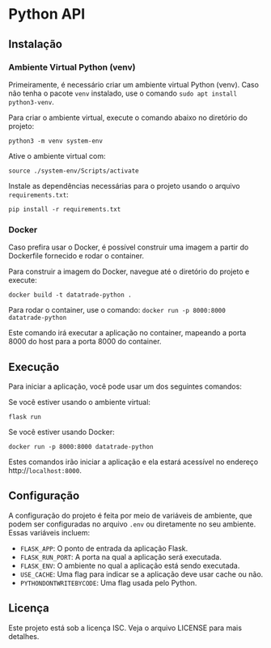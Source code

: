 # Python API

## Instalação

### Ambiente Virtual Python (venv)

Primeiramente, é necessário criar um ambiente virtual Python (venv). Caso não tenha o pacote `venv` instalado, use o comando `sudo apt install python3-venv`.

Para criar o ambiente virtual, execute o comando abaixo no diretório do projeto:

```python3 -m venv system-env```

Ative o ambiente virtual com:

```source ./system-env/Scripts/activate```

Instale as dependências necessárias para o projeto usando o arquivo `requirements.txt`:

```pip install -r requirements.txt```

### Docker

Caso prefira usar o Docker, é possível construir uma imagem a partir do Dockerfile fornecido e rodar o container.

Para construir a imagem do Docker, navegue até o diretório do projeto e execute:

```docker build -t datatrade-python .```

Para rodar o container, use o comando:
```docker run -p 8000:8000 datatrade-python```

Este comando irá executar a aplicação no container, mapeando a porta 8000 do host para a porta 8000 do container.

## Execução

Para iniciar a aplicação, você pode usar um dos seguintes comandos:

Se você estiver usando o ambiente virtual:

```flask run```

Se você estiver usando Docker:

```docker run -p 8000:8000 datatrade-python```

Estes comandos irão iniciar a aplicação e ela estará acessível no endereço http://`localhost:8000`.

## Configuração

A configuração do projeto é feita por meio de variáveis de ambiente, que podem ser configuradas no arquivo `.env` ou diretamente no seu ambiente. Essas variáveis incluem:

- `FLASK_APP`: O ponto de entrada da aplicação Flask.
- `FLASK_RUN_PORT`: A porta na qual a aplicação será executada.
- `FLASK_ENV`: O ambiente no qual a aplicação está sendo executada.
- `USE_CACHE`: Uma flag para indicar se a aplicação deve usar cache ou não.
- `PYTHONDONTWRITEBYCODE`: Uma flag usada pelo Python.

## Licença

Este projeto está sob a licença ISC. Veja o arquivo LICENSE para mais detalhes.